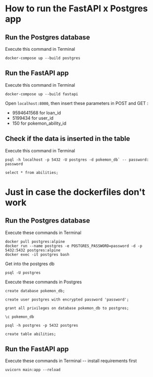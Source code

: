 # How to run the FastAPI x Postgres app

## Run the Postgres database
Execute this command in Terminal
```
docker-compose up --build postgres
```

## Run the FastAPI app
Execute this command in Terminal
```
docker-compose up --build fastapi
```

Open `localhost:8000`, then insert these parameters in POST and GET :
- 9594641568 for loan_id
- 5199434 for user_id
- 150 for pokemon_ability_id

## Check if the data is inserted in the table
Execute this command in Terminal
```
psql -h localhost -p 5432 -U postgres -d pokemon_db` -- password: password

select * from abilities;
```


# Just in case the dockerfiles don't work

## Run the Postgres database
Execute these commands in Terminal
```
docker pull postgres:alpine
docker run --name postgres -e POSTGRES_PASSWORD=password -d -p 5432:5432 postgres:alpine
docker exec -it postgres bash
```

Get into the postgres db
```
psql -U postgres
```

Execute these commands in Postgres
```
create database pokemon_db;

create user postgres with encrypted password 'password';

grant all privileges on database pokemon_db to postgres;

\c pokemon_db

psql -h postgres -p 5432 postgres

create table abilities;
```

## Run the FastAPI app
Execute these commands in Terminal -- install requirements first
```
uvicorn main:app --reload
```